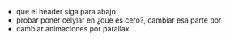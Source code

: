 - que el header siga para abajo
- probar poner celylar en ¿que es cero?, cambiar esa parte por 
- cambiar animaciones por parallax